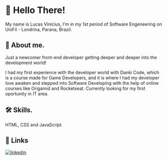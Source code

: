 # 👋 Hello There! 

 My name is Lucas Vinicius, I'm in my 1st period of Software Engeneering on UniFil - Londrina, Parana, Brazil.
 
 ## 🚀 About me.
  Just a newcomer front-end developer getting deeper and deeper into the development world!
  
  I had my first experience with the developer world with Danki Code, which is a course made for Game Developers, and it is where I had my developer love awaken and stepped into Software Developing with the help of online courses like Origamid and Rocketseat.
  Currently looking for my first oportunity in IT area.
 
 ## 🛠 Skills.
 HTML, CSS and JavaScript.
 
 ## 🔗 Links
[![linkedin](https://img.shields.io/badge/linkedin-0A66C2?style=for-the-badge&logo=linkedin&logoColor=white)](https://www.linkedin.com/in/lucas-vinicius-silva-lima-642305223/)

  
  



